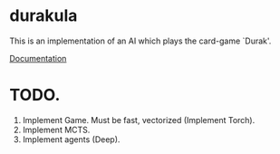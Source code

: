 # durakula
This is an implementation of an AI which plays the card-game `Durak'.

[Documentation](https://readthedocs.org/projects/durakula/) 


# TODO.
1. Implement Game.
    Must be fast, vectorized (Implement Torch).
2. Implement MCTS.
3. Implement agents (Deep). 

